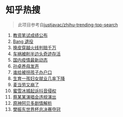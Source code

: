 # 知乎热搜

> 此项目参考自[justjavac/zhihu-trending-top-search](https://github.com/justjavac/zhihu-trending-top-search/blob/main/utils.ts)

<!-- BEGIN -->
  <!-- 最后更新时间:Thu Dec 09 2021 03:11:29 GMT+0000 (Coordinated Universal Time) -->
  1. [教资笔试成绩公布](https://www.zhihu.com/search?q=教资笔试成绩)
1. [Bang 退役](https://www.zhihu.com/search?q=Bang)
1. [换皮穿越火线判赔千万](https://www.zhihu.com/search?q=穿越火线)
1. [车祸被削半边头奇迹存活](https://www.zhihu.com/search?q=女子车祸)
1. [国内疫情最新动态](https://www.zhihu.com/search?q=疫情)
1. [孙卓养母发声](https://www.zhihu.com/search?q=孙卓)
1. [谁给被拐孩子办户口](https://www.zhihu.com/search?q=被拐孩子)
1. [生育一孩妇女就业几率下降](https://www.zhihu.com/search?q=妇女就业率)
1. [麦当劳又崩了](https://www.zhihu.com/search?q=麦当劳)
1. [蜜雪冰城起诉抖音侵权](https://www.zhihu.com/search?q=蜜雪冰城起诉抖音)
1. [蔡某某演唱会违规演出](https://www.zhihu.com/search?q=蔡某某)
1. [原神阿贝多剧情解析](https://www.zhihu.com/search?q=原神)
1. [樊振东世界杯总决赛夺冠](https://www.zhihu.com/search?q=樊振东)
  <!-- END -->